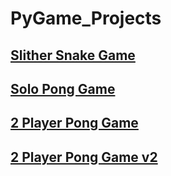 # PyGame_Projects
## [Slither Snake Game](https://github.com/itsDV7/PyGame_Projects/blob/main/SlitherGame.py)
## [Solo Pong Game](https://github.com/itsDV7/PyGame_Projects/blob/main/PongGame.py)
## [2 Player Pong Game](https://github.com/itsDV7/PyGame_Projects/blob/main/2PlayerPong.py)
## [2 Player Pong Game v2](https://github.com/itsDV7/PyGame_Projects/tree/main/PongV2)
